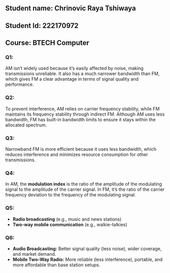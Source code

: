 ## Student name: Chrinovic Raya Tshiwaya
## Student Id: 222170972
## Course: BTECH Computer



### **Q1:**  
AM isn’t widely used because it’s easily affected by noise, making transmissions unreliable. It also has a much narrower bandwidth than FM, which gives FM a clear advantage in terms of signal quality and performance.

### **Q2:**  
To prevent interference, AM relies on carrier frequency stability, while FM maintains its frequency stability through indirect FM. Although AM uses less bandwidth, FM has built-in bandwidth limits to ensure it stays within the allocated spectrum.

### **Q3:**  
Narrowband FM is more efficient because it uses less bandwidth, which reduces interference and minimizes resource consumption for other transmissions.

### **Q4:**  
In AM, the **modulation index** is the ratio of the amplitude of the modulating signal to the amplitude of the carrier signal. In FM, it’s the ratio of the carrier frequency deviation to the frequency of the modulating signal.

### **Q5:**

- **Radio broadcasting** (e.g., music and news stations)
- **Two-way mobile communication** (e.g., walkie-talkies)

### **Q6:**

- **Audio Broadcasting:** Better signal quality (less noise), wider coverage, and market demand.
- **Mobile Two-Way Radio:** More reliable (less interference), portable, and more affordable than base station setups.